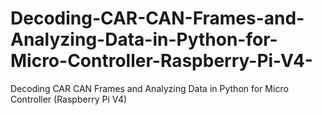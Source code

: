 # Decoding-CAR-CAN-Frames-and-Analyzing-Data-in-Python-for-Micro-Controller-Raspberry-Pi-V4-
Decoding CAR CAN Frames and Analyzing Data in Python for Micro Controller (Raspberry Pi V4)
